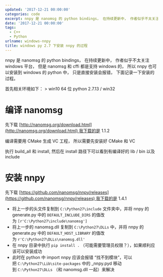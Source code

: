```yaml
---
updated: '2017-12-21 00:00:00'
categories: code
excerpt: nnpy 是 nanomsg 的 python bindings， 在持续更新中， 作者似乎不太关注 windows 平台， 但是 nanomsg 和 cffi 都是支持 windows 的， 所以 nnpy 也可以安装到 windows 的 python 中， 只是直接安装会报错， 下面记录一下安装的过程。
date: '2017-12-21 00:00:00'
tags:
  - C++
  - Python
urlname: windows-nnpy
title: windows py 2.7 下安装 nnpy 的过程
---
```


nnpy 是 nanomsg 的 python bindings， 在持续更新中， 作者似乎不太关注 windows 平台， 但是 nanomsg 和 cffi 都是支持 windows 的， 所以 nnpy 也可以安装到 windows 的 python 中， 只是直接安装会报错， 下面记录一下安装的过程。


首先相关环境如下： > win10 64 位 python 2.7.13 / win32


# 编译 nanomsg


先下载 [http://nanomsg.org/download.html](http://nanomsg.org/download.html) 我下载的是 1.1.2


编译需要用 CMake 生成 VC 工程， 所以需要先安装好 CMake 和 VC


执行 build_all 和 install, 然后在 install 路径下可以看到有编译好的 lib / bin 以及 include


# 安装 nnpy


先下载 [https://github.com/nanomsg/nnpy/releases](https://github.com/nanomsg/nnpy/releases) 我下载的是 1.4.1

- 将上一步的头文件复制到 `C:\Python27\include` 文件夹中，并将 nnpy 的 generate.py 中的 `DEFAULT_INCLUDE_DIRS` 的值改为 `[r'C:\Python27\include\nanomsg']`
- 将上一步的 nanomsg.dll 复制到 `C:\Python27\DLLs` 中，并将 nnpy 的 generate.py 中的 `DEFAULT_HOST_LIBRARY` 的值改为 `r'C:\Python27\DLLs\nanomsg.dll'`
- 在 nnpy 目录中执行 `pip install .` （可能需要管理员权限？），如果顺利应该可以安装成功
- 此时在 python 中 import nnpy 应该会报错 “找不到模块”，可以把 `C:\Python27\Lib\site-packages` 中的 _nnpy.pyd 移动到 `C:\Python27\DLLs` （和 nanomsg.dll 一起）来解决
